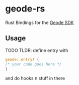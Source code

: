 # geode-rs

Rust Bindings for the [Geode SDK](https://geode-sdk.org)

## Usage

TODO
TLDR: define entry with
```rs
geode::entry! {
/* your code goes here */
} 
```
and do hooks n stuff in there